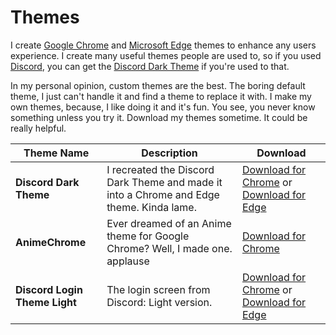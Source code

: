 # Themes
I create [Google Chrome](https://chrome.com) and [Microsoft Edge](https://www.microsoft.com/en-us/windows/microsoft-edge) themes to enhance any users experience. I create many useful themes people are used to, so if you used [Discord](https://discordapp.com), you can get the [Discord Dark Theme](?) if you're used to that.

In my personal opinion, custom themes are the best. The boring default theme, I just can't handle it and find a theme to replace it with. I make my own themes, because, I like doing it and it's fun. You see, you never know something unless you try it. Download my themes sometime. It could be really helpful.

| Theme Name  | Description | Download |
| ------------ | -------------- | ---------- |
| **Discord Dark Theme**  | I recreated the Discord Dark Theme and made it into a Chrome and Edge theme. Kinda lame.  | [Download for Chrome](https://mega.nz/#!gwBm2CbD) or [Download for Edge](https://mega.nz/#!tsYUTI5Y) |
| **AnimeChrome**  | Ever dreamed of an Anime theme for Google Chrome? Well, I made one. applause  | [Download for Chrome](https://mega.nz/#!R5YyxaaD) |
| **Discord Login Theme Light**  | The login screen from Discord: Light version. | [Download for Chrome](https://mega.nz/#!14I1yQSA) or [Download for Edge](https://mega.nz/#!ohZTgYxI) |
